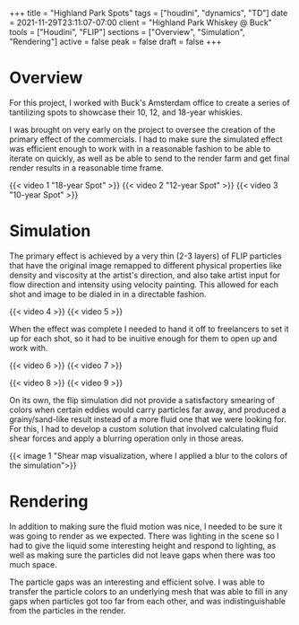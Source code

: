 +++
title = "Highland Park Spots"
tags = ["houdini", "dynamics", "TD"]
date = 2021-11-29T23:11:07-07:00
client = "Highland Park Whiskey @ Buck"
tools = ["Houdini", "FLIP"]
sections = ["Overview", "Simulation", "Rendering"]
active = false
peak = false
draft = false
+++

# Overview
For this project, I worked with Buck's Amsterdam office to create a series of tantilizing spots to showcase their 10, 12, and 18-year whiskies.

I was brought on very early on the project to oversee the creation of the primary effect of the commercials. I had to make sure the simulated effect was efficient enough to work with in a reasonable fashion to be able to iterate on quickly, as well as be able to send to the render farm and get final render results in a reasonable time frame.

{{< video 1 "18-year Spot" >}}
{{< video 2 "12-year Spot" >}}
{{< video 3 "10-year Spot" >}}

# Simulation
The primary effect is achieved by a very thin (2-3 layers) of FLIP particles that have the original image remapped to different physical properties like density and viscosity at the artist's direction, and also take artist input for flow direction and intensity using velocity painting. This allowed for each shot and image to be dialed in in a directable fashion.

{{< video 4 >}}
{{< video 5 >}}

When the effect was complete I needed to hand it off to freelancers to set it up for each shot, so it had to be inuitive enough for them to open up and work with.

{{< video 6 >}}
{{< video 7 >}}


{{< video 8 >}}
{{< video 9 >}}

On its own, the flip simulation did not provide a satisfactory smearing of colors when certain eddies would carry particles far away, and produced a grainy/sand-like result instead of a more fluid one that we were looking for. For this, I had to develop a custom solution that involved calculating fluid shear forces and apply a blurring operation only in those areas.

{{< image 1 "Shear map visualization, where I applied a blur to the colors of the simulation">}}

# Rendering

In addition to making sure the fluid motion was nice, I needed to be sure it was going to render as we expected. There was lighting in the scene so I had to give the liquid some interesting height and respond to lighting, as well as making sure the particles did not leave gaps when there was too much space.

The particle gaps was an interesting and efficient solve. I was able to transfer the particle colors to an underlying mesh that was able to fill in any gaps when particles got too far from each other, and was indistinguishable from the particles in the render.
